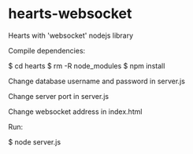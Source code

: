 hearts-websocket
================

Hearts with 'websocket' nodejs library

Compile dependencies:

$ cd hearts
$ rm -R node_modules
$ npm install

Change database username and password in server.js

Change server port in server.js

Change websocket address in index.html

Run:

$ node server.js
